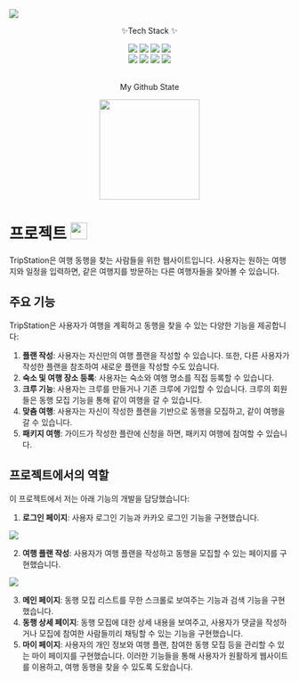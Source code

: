 <img src="https://capsule-render.vercel.app/api?type=waving&color=auto&height=150&section=header&text=TripStation&fontSize=90" />

<div align=Center>
	<p>✨Tech Stack ✨</p>	
</div>
<div align="center">
	<img src="https://img.shields.io/badge/Java-ED8B00?style=flat&logo=java&logoColor=white" />  
	<img src="https://img.shields.io/badge/JavaScript-F7DF1E?style=flat&logo=javascript&logoColor=black" />  
	<img src="https://img.shields.io/badge/Oracle-F80000?style=flat&logo=oracle&logoColor=white" />
	<img src="https://img.shields.io/badge/Spring-6DB33F?style=flat&logo=spring&logoColor=white" />
</div>
<div align=Center>
	<img src="https://img.shields.io/badge/HTML5-E34F26?style=flat&logo=html5&logoColor=white" />
	<img src="https://img.shields.io/badge/CSS-1572B6?style=flat&logo=css3&logoColor=white" />
	<img src="https://img.shields.io/badge/Spring Tool Suite 3-007ACC?style=flat&logo=Java&logoColor=white" />
	<img src="https://img.shields.io/badge/Git-F05032?style=flat&logo=git&logoColor=white" />
</div>
<br>
<div align=Center>
	<p>My Github State</p>
	<a href="https://github.com/waz6432"><img align="center" style="height:180px" src="https://github-readme-stats.vercel.app/api/top-langs/?username=waz6432&layout=compact&theme=nord&hide_border=true" /></a>
</div>

# 프로젝트 <img src="https://user-images.githubusercontent.com/103208820/210212608-e28cdd0e-d35e-44b2-b65b-69003b248ea4.png"  width="30" height="30"/>

TripStation은 여행 동행을 찾는 사람들을 위한 웹사이트입니다. 사용자는 원하는 여행지와 일정을 입력하면, 같은 여행지를 방문하는 다른 여행자들을 찾아볼 수 있습니다.

## 주요 기능

TripStation은 사용자가 여행을 계획하고 동행을 찾을 수 있는 다양한 기능을 제공합니다:

1. **플랜 작성**: 사용자는 자신만의 여행 플랜을 작성할 수 있습니다. 또한, 다른 사용자가 작성한 플랜을 참조하여 새로운 플랜을 작성할 수도 있습니다.
2. **숙소 및 여행 장소 등록**: 사용자는 숙소와 여행 명소를 직접 등록할 수 있습니다.
3. **크루 기능**: 사용자는 크루를 만들거나 기존 크루에 가입할 수 있습니다. 크루의 회원들은 동행 모집 기능을 통해 같이 여행을 갈 수 있습니다.
4. **맞춤 여행**: 사용자는 자신이 작성한 플랜을 기반으로 동행을 모집하고, 같이 여행을 갈 수 있습니다.
5. **패키지 여행**: 가이드가 작성한 플란에 신청을 하면, 패키지 여행에 참여할 수 있습니다.

## 프로젝트에서의 역할

이 프로젝트에서 저는 아래 기능의 개발을 담당했습니다:

1. **로그인 페이지**: 사용자 로그인 기능과 카카오 로그인 기능을 구현했습니다.
<img src="https://github.com/waz6432/web-portfolio/assets/103208820/19588c90-8ad9-4a6e-8240-3a51ce191d59"  width="auto" height="auto"/>

2. **여행 플랜 작성**: 사용자가 여행 플랜을 작성하고 동행을 모집할 수 있는 페이지를 구현했습니다.
<img src="https://github.com/waz6432/web-portfolio/assets/103208820/e0d1746f-3c37-4abf-9047-07c73a6747b5"  width="auto" height="auto"/>

3. **메인 페이지**: 동행 모집 리스트를 무한 스크롤로 보여주는 기능과 검색 기능을 구현했습니다.
4. **동행 상세 페이지**: 동행 모집에 대한 상세 내용을 보여주고, 사용자가 댓글을 작성하거나 모집에 참여한 사람들끼리 채팅할 수 있는 기능을 구현했습니다.
5. **마이 페이지**: 사용자의 개인 정보와 여행 플랜, 참여한 동행 모집 등을 관리할 수 있는 마이 페이지를 구현했습니다.
이러한 기능들을 통해 사용자가 원활하게 웹사이트를 이용하고, 여행 동행을 찾을 수 있도록 도왔습니다.

